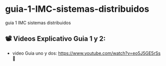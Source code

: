 # guia-1-IMC-sistemas-distribuidos
guia 1 IMC sistemas distribuidos
## 📽️ Videos Explicativo Guia 1 y 2:  

- video Guia uno y dos: https://www.youtube.com/watch?v=eo5J5GE5rSs  📌 
